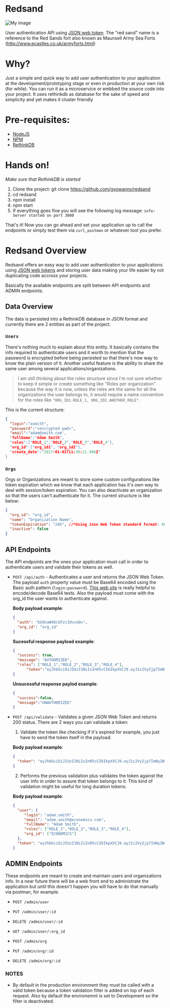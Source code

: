 
# Redsand
![My image](http://www.ecastles.co.uk/redsand3.jpg)

User authentication API using [JSON web token](https://jwt.io). 
The "red sand" name is a reference to the Red Sands fort also known as Maunsell Army Sea Forts (http://www.ecastles.co.uk/armyforts.html)

# Why?
Just a simple and quick way to add user authentication to your application at the development/prototyping stage or even in production at your own risk (for while). You can run it as a microservice or embbed the source code into your project.
It uses rethinkdb as database for the sake of speed and simplicity and yet makes it cluster friendly

# Pre-requisites:
- [NodeJS](https://nodejs.org)
- [NPM](https://www.npmjs.com/get-npm)
- [RethinkDB](https://www.rethinkdb.com)

# Hands on!
*Make sure that RethinkDB is started*

1. Clone the project:
git clone https://github.com/gyowanny/redsand
2. cd redsand
3. npm install
4. npm start
5. If everything goes fine you will see the following log message:
`info: Server started on port 3000`

That's it! Now you can go ahead and set your application up to call the endpoints or simply test them via `curl`, `postman` or whatever tool you prefer.

# Redsand Overview

Redsand offers an easy way to add user authentication to your applications using [JSON web tokens](https://jwt.io) and storing user data making your life easier by not duplicating code accross your projects.

Basically the available endpoints are split between API endpoints and ADMIN endpoints.

## Data Overview

The data is persisted into a RethinkDB database in JSON format and currently there are 2 entities as part of the project:

### `Users`

There's nothing much to explain about this entity. It basically contains the info required to authenticate users and it worth to mention that the password is encrypted before being persisted so that there's now way to know the plain version of it. 
Another useful feature is the ability to share the same user among several applications/organizations. 

> I am still thinking about the roles structure since I'm not sure whether to keep it simple or create something like "Roles per organization" because the way it is now, unless the roles are the same for all the organizations the user belongs to, it would require a name convention for the roles like `"ORG_ID1.ROLE_1, ORG_ID2.ANOTHER_ROLE"`.

This is the current structure:

```json
{
  "login":"asmith",
  "password":"<encrypted pwd>",
  "email":"adam@smith.com',
  "fullName":"Adam Smith",
  "roles":["ROLE_1","ROLE_2","ROLE_3","ROLE_4"],
  "org_id":["org_id1", "org_id2"],
  "create_date":"2017-01-01T11:30:21.986Z"
}
```


### `Orgs`

Orgs or Organizations are meant to store some custom configurations like token expiration which we know that each application has it's own way to deal with session/token expiration. You can also deactivate an organization so that the users can't authenticate for it. 
The current structure is like below:

```json
{
  "org_id": "org_id",
  "name": "Organization Name",
  "tokenExpiration": "24h", //*Using Json Web Token standard format: 60, "2 days", "10h", "7d"*
  "inactive": false
}
```



## API Endpoints

The API endpoints are the ones your application must call in order to authenticate users and validate their tokens as well.
- `POST /api/auth` - Authenticates a user and returns the JSON Web Token. The payload `auth` property value must be Base64 encoded using the Basic auth pattern (`login:password`). [This web site](https://www.base64encode.org) is really helpful to encode/decode Base64 texts. Also the payload must come with the org_id the user wants to authenticate against.

  **Body payload example**: 
  
  ```json
  {
    "auth": "bG9naW46cGFzc3dvcmQ=",
    "org_id": "org_id"
  }
   ```

  **Sucessful response payload example**:
  
  ```json
  {
    "success": true,
    "message": "AUTHORIZED",
    "roles": ["ROLE_1","ROLE_2","ROLE_3","ROLE_4"],
        "token":"eyJhbGciOiJIUzI1NiIsInR5cCI6IkpXVCJ9.eyJ1c2VyIjp7ImNyZWF0ZV9kYXRlIjoiMjAxNy0wNC0xMlQxNTo0NzoxNC43NjVaIiwiZW1haWwiOiJ1c2VyQHVzZXIuY29tIiwiZnVsbE5hbWUiOiJmdWxsIG5hbWUgMiIsImxvZ2luIjoibG9naW4iLCJvcmdfaWQiOlsib3JnX2lkIl0sInJvbGVzIjpbIlJPTEVfMSIsIlJPTEVfMiIsIlJPTEVfMyIsIlJPTEVfNCJdfSwiaWF0IjoxNDkyMDE2NTkyLCJleHAiOjE0OTIwNTI1OTJ9.Cetry2TV2v-VR_nbHnTJKtE9nmz0JHLWecRG2I9NDFc"
  }
  ```

  **Unsucessful response paylod example**:

  ```json
  {
    "success":false,
    "message":"UNAUTHORIZED"
  }
  ```


- `POST /api/validate` - Validates a given JSON Web Token and returns 200 status. There are 2 ways you can validade a token:

  1. Validate the token like checking if it's expired for example, you just have to send the token itself in the payload:

    **Body payload example**:

    ```json
    {
      "token": "eyJhbGciOiJIUzI1NiIsInR5cCI6IkpXVCJ9.eyJ1c2VyIjp7ImNyZWF0ZV9kYXRlIjoiMjAxNy0wNC0xMFQyMzowMDoxMC4wMzNaIiwiZW1haWwiOiJ1c2VyQHVzZXIuY29tIiwiZnVsbE5hbWUiOiJmdWxsIG5hbWUyIiwibG9naW4iOiJsb2dpbiIsIm9yZ19pZCI6WyJvcmdfaWQiXSwicm9sZXMiOlsiUk9MRV8xIiwiUk9MRV8yIiwiUk9MRV8zIiwiUk9MRV80Il19LCJpYXQiOjE0OTE5OTM3MTksImV4cCI6MTQ5MjA4MDExOX0.Yz0bzanyADuHmWtu5l4ufVs57_6ScCWbTmFujSOcsuU"
    }
    ```
  2. Performs the previous validation plus validates the token against the user info in order to assure that token belongs to it. This kind of validation might be useful for long duration tokens:

    **Body payload example**:

    ```json
    {
      "user": {
         "login": "adam.smith",
         "email": "adam.smith@economics.com",
         "fullName": "Adam Smith",
         "roles": ["ROLE_1","ROLE_2","ROLE_3","ROLE_4"],
         "org_id": ["ECONOMICS"]
      },
      "token": "eyJhbGciOiJIUzI1NiIsInR5cCI6IkpXVCJ9.eyJ1c2VyIjp7ImNyZWF0ZV9kYXRlIjoiMjAxNy0wNC0xMFQyMzowMDoxMC4wMzNaIiwiZW1haWwiOiJ1c2VyQHVzZXIuY29tIiwiZnVsbE5hbWUiOiJmdWxsIG5hbWUyIiwibG9naW4iOiJsb2dpbiIsIm9yZ19pZCI6WyJvcmdfaWQiXSwicm9sZXMiOlsiUk9MRV8xIiwiUk9MRV8yIiwiUk9MRV8zIiwiUk9MRV80Il19LCJpYXQiOjE0OTE5OTM3MTksImV4cCI6MTQ5MjA4MDExOX0.Yz0bzanyADuHmWtu5l4ufVs57_6ScCWbTmFujSOcsuU"
    }
    ```


## ADMIN Endpoints

These endpoints are meant to create and maintain users and organizations info. In a near future there will be a web front end to administrate the application but until this doesn't happen you will have to do that manually via postman, for example. 

- `POST /admin/user`
- `PUT /admin/user/:id`
- `DELETE /admin/user/:id`
- `GET /admin/user/:org_id`

- `POST /admin/org`
- `PUT /admin/org/:id`
- `DELETE /admin/org/:id`


### NOTES

- By default in the production environment they must be called with a valid token because a token validation filter is added on top of each request. Also by default the environemnt is set to Development so the filter is deactivated.

